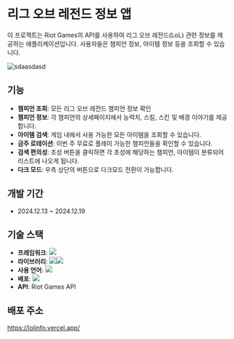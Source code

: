 # 리그 오브 레전드 정보 앱

이 프로젝트는 Riot Games의 API를 사용하여 리그 오브 레전드(LoL) 관련 정보를 제공하는 애플리케이션입니다. 
사용자들은 챔피언 정보, 아이템 정보 등을 조회할 수 있습니다.



![sdaasdasd](https://github.com/user-attachments/assets/e1aadc81-af50-4197-a94d-fb63bd41ff80)



## 기능

- **챔피언 조회**: 모든 리그 오브 레전드 챔피언 정보 확인
- **챔피언 정보**: 각 챔피언의 상세페이지에서 능력치, 스킬, 스킨 및 배경 이야기를 제공합니다.
- **아이템 검색**: 게임 내에서 사용 가능한 모든 아이템을 조회할 수 있습니다.
- **금주 로테이션**: 이번 주 무료로 플레이 가능한 챔피언들을 확인할 수 있습니다.
- **검색 편의성**: 초성 버튼을 클릭하면 각 초성에 해당하는 챔피언, 아이템이 분류되어 리스트에 나오게 됩니다.
- **다크 모드**: 우측 상단의 버튼으로 다크모드 전환이 가능합니다.

## 개발 기간

- 2024.12.13 ~ 2024.12.19

## 기술 스택

- **프레임워크**: <img src="https://img.shields.io/badge/Next.js-000000?style=flat-square&logo=Next.js&logoColor=white"/>
- **라이브러리**: <img src="https://img.shields.io/badge/React-61DAFB?style=flat-square&logo=React&logoColor=black"/><img src="https://img.shields.io/badge/Tailwind CSS-06B6D4?style=flat-square&logo=Tailwind CSS&logoColor=white"/>
- **사용 언어**: <img src="https://img.shields.io/badge/Typescript-3178C6?style=flat-square&logo=Typescript&logoColor=white"/>
- **배포**: <img src="https://img.shields.io/badge/Vercel-000000?style=flat-square&logo=Vercel&logoColor=white"/>
- **API**: Riot Games API

## 배포 주소

https://lolinfo.vercel.app/

